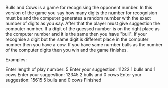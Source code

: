 Bulls and Cows is a game for recognising the opponent number.
In this version of the game you say how many digits the number for recognision must be and the computer generates a random number with the exact number of digits as you say.
After that the player must give suggestion the computer number. If a digit of the guessed number is on the right place as the computer number and it is the same then you have "bull". If your recognise a digit but the same digit is different place in the computer number then you have a cow.
If you have same number bulls as the number of the computer digits then you win and the game finishes.

Examples:

Enter length of play number: 
5
Enter your suggestion: 
11222
1 bulls and 1 cows
Enter your suggestion: 
12345
2 bulls and 0 cows
Enter your suggestion: 
15615
5 bulls and 0 cows
Finished
